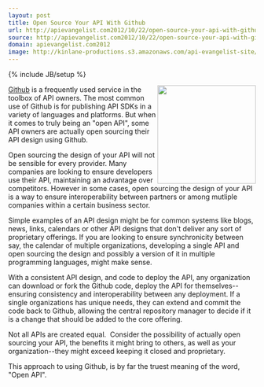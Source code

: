 ```yaml
---
layout: post
title: Open Source Your API With Github
url: http://apievangelist.com2012/10/22/open-source-your-api-with-github/
source: http://apievangelist.com2012/10/22/open-source-your-api-with-github/
domain: apievangelist.com2012
image: http://kinlane-productions.s3.amazonaws.com/api-evangelist-site/blog/github-logo-text-horizontal.png
---
```

{% include JB/setup %}<p>
     <a title="Github" href="https://github.com/"><img src="https://s3.amazonaws.com/kinlane-productions/api-evangelist/github/github-logo.png"  width="200" align="right" /></a>
</p>
<p>
     <a title="Github" href="https://github.com/">Github</a> is a frequently used service in the toolbox of API owners. The most common use of Github is for publishing API SDKs in a variety of languages and platforms. But when it comes to truly being an "open API", some API owners are actually open sourcing their API design using Github.
</p>
<p>
     Open sourcing the design of your API will not be sensible for every provider. Many companies are looking to ensure developers use their API, maintaining an advantage over competitors. However in some cases, open sourcing the design of your API is a way to ensure interoperability between partners or among mutliple companies within a certain business sector.
</p>
<p>
     Simple examples of an API design might be for common systems like blogs, news, links, calendars or other API designs that don't deliver any sort of proprietary offerings. If you are looking to ensure synchronicity between say, the calendar of multiple organizations, developing a single API and open sourcing the design and possibly a version of it in multiple programming languages, might make sense.
</p>
<p>
     With a consistent API design, and code to deploy the API, any organization can download or fork the Github code, deploy the API for themselves--ensuring consistency and interoperability between any deployment. If a single organizations has unique needs, they can extend and commit the code back to Github, allowing the central repository manager to decide if it is a change that should be added to the core offering.
</p>
<p>
     Not all APIs are created equal.  Consider the possibility of actually open sourcing your API, the benefits it might bring to others, as well as your organization--they might exceed keeping it closed and proprietary.
</p>
<p>
     This approach to using Github, is by far the truest meaning of the word, "Open API".
</p>
